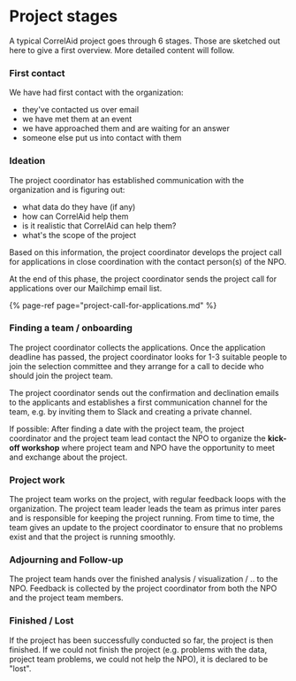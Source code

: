 # Project stages

A typical CorrelAid project goes through 6 stages. Those are sketched out here to give a first overview. More detailed content will follow. 

### First contact

We have had first contact with the organization:

* they've contacted us over email
* we have met them at an event
* we have approached them and are waiting for an answer
* someone else put us into contact with them

### Ideation

The project coordinator has established communication with the organization and is figuring out:

* what data do they have \(if any\)
* how can CorrelAid help them 
* is it realistic that CorrelAid can help them?
* what's the scope of the project 

Based on this information, the project coordinator develops the project call for applications in close coordination with the contact person\(s\) of the NPO.

At the end of this phase, the project coordinator sends the project call for applications over our Mailchimp email list.

{% page-ref page="project-call-for-applications.md" %}



### Finding a team / onboarding

The project coordinator collects the applications. Once the application deadline has passed, the project coordinator looks for 1-3 suitable people to join the selection committee and they arrange for a call to decide who should join the project team. 

The project coordinator sends out the confirmation and declination emails to the applicants and establishes a first communication channel for the team, e.g. by inviting them to Slack and creating a private channel.

If possible: After finding a date with the project team, the project coordinator and the project team lead contact the NPO to organize the **kick-off workshop** where project team and NPO have the opportunity to meet and exchange about the project. 

### Project work 

The project team works on the project, with regular feedback loops with the organization. The project team leader leads the team as primus inter pares and is responsible for keeping the project running. From time to time, the team gives an update to the project coordinator to ensure that no problems exist and that the project is running smoothly. 

### Adjourning and Follow-up 

The project team hands over the finished analysis / visualization / .. to the NPO. Feedback is collected by the project coordinator from both the NPO and the project team members. 

### Finished / Lost 

If the project has been successfully conducted so far, the project is then finished. If we could not finish the project \(e.g. problems with the data, project team problems, we could not help the NPO\), it is declared to be "lost". 

